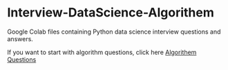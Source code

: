 # Interview-DataScience-Algorithem
Google Colab files containing Python data science interview questions and answers.

If you want to start with algorithm questions, click here [Algorithem Questions](https://github.com/aminKMT/Interview-DataScience-Algorithem/blob/main/Algorithm_Questions.ipynb)
